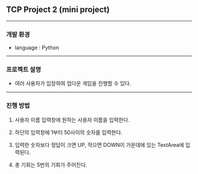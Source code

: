 ## TCP Project 2 (mini project)

---

### 개발 환경

- language : Python

---

### 프로젝트 설명

- 여러 사용자가 입장하여 업다운 게임을 진행할 수 있다.

---

### 진행 방법

1. 사용자 이름 입력창에 원하는 사용자 이름을 입력한다.

2. 하단의 입력창에 1부터 50사이의 숫자를 입력한다.

3. 입력한 숫자보다 정답이 크면 UP, 작으면 DOWN이 가운데에 있는 TextArea에 입력된다.

4. 총 기회는 5번의 기회가 주어진다.
